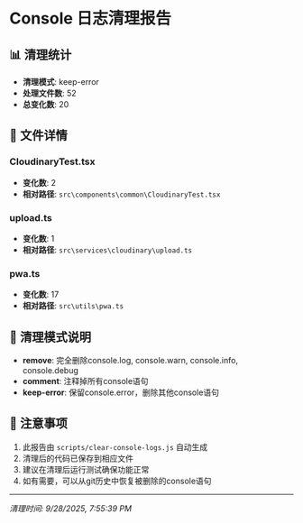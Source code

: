 # Console 日志清理报告

## 📊 清理统计

- **清理模式**: keep-error
- **处理文件数**: 52
- **总变化数**: 20

## 📁 文件详情

### CloudinaryTest.tsx
- **变化数**: 2
- **相对路径**: `src\components\common\CloudinaryTest.tsx`

### upload.ts
- **变化数**: 1
- **相对路径**: `src\services\cloudinary\upload.ts`

### pwa.ts
- **变化数**: 17
- **相对路径**: `src\utils\pwa.ts`

## 🔧 清理模式说明

- **remove**: 完全删除console.log, console.warn, console.info, console.debug
- **comment**: 注释掉所有console语句
- **keep-error**: 保留console.error，删除其他console语句

## 📝 注意事项

1. 此报告由 `scripts/clear-console-logs.js` 自动生成
2. 清理后的代码已保存到相应文件
3. 建议在清理后运行测试确保功能正常
4. 如有需要，可以从git历史中恢复被删除的console语句

---

*清理时间: 9/28/2025, 7:55:39 PM*
